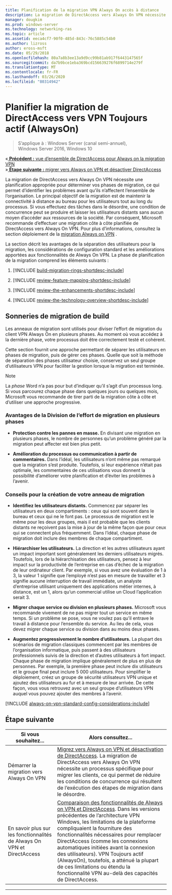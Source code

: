 ```yaml
---
title: Planification de la migration VPN Always On accès à distance
description: La migration de DirectAccess vers Always On VPN nécessite une planification appropriée pour déterminer vos phases de migration, ce qui permet d’identifier les problèmes avant qu’ils n’affectent l’ensemble de l’organisation.
manager: dougkim
ms.prod: windows-server
ms.technology: networking-ras
ms.topic: article
ms.assetid: eeca4cf7-90f0-485d-843c-76c5885c54b0
ms.author: lizross
author: eross-msft
ms.date: 05/29/2018
ms.openlocfilehash: 80a7a8b3ee13a9d9cc99b81ab917f6443147565f
ms.sourcegitcommit: da7b9bce1eba369bcd156639276f6899714e279f
ms.translationtype: MT
ms.contentlocale: fr-FR
ms.lasthandoff: 03/26/2020
ms.locfileid: "80314942"
---
```

# <a name="plan-the-directaccess-to-always-on-vpn-migration"></a>Planifier la migration de DirectAccess vers VPN Toujours actif (AlwaysOn)

>S’applique à : Windows Server (canal semi-annuel), Windows Server 2016, Windows 10

&#171;[ **Précédent :** vue d’ensemble de DirectAccess pour Always on la migration VPN](da-always-on-migration-overview.md)<br>
&#187;[ **Étape suivante :** migrer vers Always on VPN et désactiver DirectAccess](da-always-on-migration-deploy.md)


La migration de DirectAccess vers Always On VPN nécessite une planification appropriée pour déterminer vos phases de migration, ce qui permet d’identifier les problèmes avant qu’ils n’affectent l’ensemble de l’organisation. Le principal objectif de la migration est de maintenir la connectivité à distance au bureau pour les utilisateurs tout au long du processus. Si vous effectuez des tâches dans le désordre, une condition de concurrence peut se produire et laisser les utilisateurs distants sans aucun moyen d’accéder aux ressources de la société. Par conséquent, Microsoft recommande d’effectuer une migration côte à côte planifiée de DirectAccess vers Always On VPN. Pour plus d’informations, consultez la section déploiement de la [migration Always on VPN](da-always-on-migration-deploy.md) .

La section décrit les avantages de la séparation des utilisateurs pour la migration, les considérations de configuration standard et les améliorations apportées aux fonctionnalités de Always On VPN. La phase de planification de la migration comprend les éléments suivants :

1.  [!INCLUDE [build-migration-rings-shortdesc-include](../includes/build-migration-rings-shortdesc-include.md)]

2.  [!INCLUDE [review-feature-mapping-shortdesc-include](../includes/review-feature-mapping-shortdesc-include.md)] 

3.  [!INCLUDE [review-the-enhancements-shortdesc-include](../includes/review-the-enhancements-shortdesc-include.md)] 

4.  [!INCLUDE [review-the-technology-overview-shortdesc-include](../includes/review-the-technology-overview-shortdesc-include.md)]

## <a name="build-migration-rings"></a>Sonneries de migration de build
Les anneaux de migration sont utilisés pour diviser l’effort de migration du client VPN Always On en plusieurs phases. Au moment où vous accédez à la dernière phase, votre processus doit être correctement testé et cohérent.

Cette section fournit une approche permettant de séparer les utilisateurs en phases de migration, puis de gérer ces phases. Quelle que soit la méthode de séparation des phases utilisateur choisie, conservez un seul groupe d’utilisateurs VPN pour faciliter la gestion lorsque la migration est terminée.

>[!NOTE] 
>La _phase_ Word n’a pas pour but d’indiquer qu’il s’agit d’un processus long. Si vous parcourez chaque phase dans quelques jours ou quelques mois, Microsoft vous recommande de tirer parti de la migration côte à côte et d’utiliser une approche progressive.

### <a name="benefits-of-dividing-the-migration-effort-into-multiple-phases"></a>Avantages de la Division de l’effort de migration en plusieurs phases

-   **Protection contre les pannes en masse.** En divisant une migration en plusieurs phases, le nombre de personnes qu’un problème généré par la migration peut affecter est bien plus petit.

-   **Amélioration du processus ou communication à partir de commentaires.** Dans l’idéal, les utilisateurs n’ont même pas remarqué que la migration s’est produite. Toutefois, si leur expérience n’était pas optimale, les commentaires de ces utilisations vous donnent la possibilité d’améliorer votre planification et d’éviter les problèmes à l’avenir.

### <a name="tips-for-building-your-migration-ring"></a>Conseils pour la création de votre anneau de migration

-   **Identifiez les utilisateurs distants.** Commencez par séparer les utilisateurs en deux compartiments : ceux qui sont souvent dans le bureau et ceux qui ne le font pas. Le processus de migration est le même pour les deux groupes, mais il est probable que les clients distants ne reçoivent pas la mise à jour de la même façon que pour ceux qui se connectent plus fréquemment. Dans l’idéal, chaque phase de migration doit inclure des membres de chaque compartiment.

-  **Hiérarchiser les utilisateurs.** La direction et les autres utilisateurs ayant un impact important sont généralement les derniers utilisateurs migrés. Toutefois, lors de la hiérarchisation des utilisateurs, pensez à leur impact sur la productivité de l’entreprise en cas d’échec de la migration de leur ordinateur client. Par exemple, si vous avez une évaluation de 1 à 3, la valeur 1 signifie que l’employé n’est pas en mesure de travailler et 3 signifie aucune interruption de travail immédiate, un analyste d’entreprise utilisant uniquement des applications métier internes, à distance, est un 1, alors qu’un commercial utilise un Cloud l’application serait 3.

-   **Migrer chaque service ou division en plusieurs phases.** Microsoft vous recommande vivement de ne pas migrer tout un service en même temps. Si un problème se pose, vous ne voulez pas qu’il entrave le travail à distance pour l’ensemble du service. Au lieu de cela, vous devez migrer chaque service ou division dans au moins deux phases.

-   **Augmentez progressivement le nombre d’utilisateurs.** La plupart des scénarios de migration classiques commencent par les membres de l’organisation informatique, puis passent à des utilisateurs professionnels suivis de la direction et d’autres utilisateurs à fort impact. Chaque phase de migration implique généralement de plus en plus de personnes. Par exemple, la première phase peut inclure dix utilisateurs et le groupe final peut inclure 5 000 utilisateurs. Pour simplifier le déploiement, créez un groupe de sécurité utilisateurs VPN unique et ajoutez des utilisateurs au fur et à mesure de leur arrivée. De cette façon, vous vous retrouvez avec un seul groupe d’utilisateurs VPN auquel vous pouvez ajouter des membres à l’avenir.

[!INCLUDE [always-on-vpn-standard-config-considerations-include](../includes/always-on-vpn-standard-config-considerations-include.md)]


## <a name="next-step"></a>Étape suivante

|Si vous souhaitez...  |Alors consultez...  |
|---------|---------|
|Démarrer la migration vers Always On VPN     |[Migrez vers Always on VPN et désactivation de DirectAccess](da-always-on-migration-deploy.md). La migration de DirectAccess vers Always On VPN nécessite un processus spécifique pour migrer les clients, ce qui permet de réduire les conditions de concurrence qui résultent de l’exécution des étapes de migration dans le désordre.         |
|En savoir plus sur les fonctionnalités de Always On VPN et DirectAccess    |[Comparaison des fonctionnalités de Always on VPN et DirectAccess](../vpn/vpn-map-da.md). Dans les versions précédentes de l’architecture VPN Windows, les limitations de la plateforme compliquaient la fourniture des fonctionnalités nécessaires pour remplacer DirectAccess (comme les connexions automatiques initiées avant la connexion des utilisateurs). VPN Toujours actif (AlwaysOn), toutefois, a atténué la plupart de ces limitations ou étendu la fonctionnalité VPN au-delà des capacités de DirectAccess.         |



---